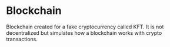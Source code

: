 # Blockchain
Blockchain created for a fake cryptocurrency called KFT. It is not decentralized but simulates how a blockchain works with crypto transactions.
